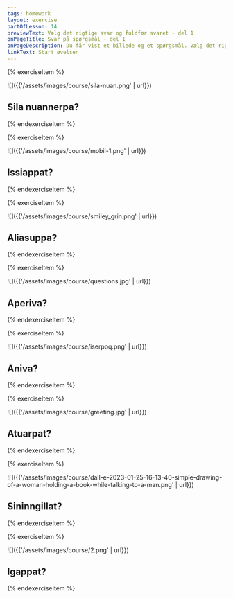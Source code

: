 ```yaml
---
tags: homework
layout: exercise
partOfLesson: 14
previewText: Vælg det rigtige svar og fuldfør svaret - del 1
onPageTitle: Svar på spørgsmål - del 1
onPageDescription: Du får vist et billede og et spørgsmål. Vælg det rigtige svar og fuldfør svaret. Brug det nægtende tilhæng (-nngit-) hvis svaret er nej.
linkText: Start øvelsen
---
```


{% exerciseItem %}

![]({{'/assets/images/course/sila-nuan.png' | url}})
## Sila nuannerpa?
<multi-input data-radios="true" data-labels="Aap, Naamik" ></multi-input>
<feedback-message data-content="Sila nuannerpa? betyder: Er vejret godt? Man kan svare: Aap, sila nuannerpoq."></feedback-message>
{% endexerciseItem %}

{% exerciseItem %}

![]({{'/assets/images/course/mobil-1.png' | url}})
## Issiappat?
<multi-input data-radios="true" data-labels="Aap, Naamik" ></multi-input>
<feedback-message data-content="Issiappat? betyder: Sidder de ned? Man kan svare: Naamik, issianngillat."></feedback-message>
{% endexerciseItem %}

{% exerciseItem %}

![]({{'/assets/images/course/smiley_grin.png' | url}})
## Aliasuppa?
<multi-input data-radios="true" data-labels="Aap, Naamik" ></multi-input>
<feedback-message data-content="Aliasuppa? betyder: Er han ked af det? Man kan svare: Naamik, aliasunngilaq."></feedback-message>
{% endexerciseItem %}

{% exerciseItem %}

![]({{'/assets/images/course/questions.jpg' | url}})
## Aperiva?
<multi-input data-radios="true" data-labels="Aap, Naamik" ></multi-input>
<feedback-message data-content="Aperiva? betyder: Spørger hun? Man kan svare: Aap, aperivoq."></feedback-message>
{% endexerciseItem %}

{% exerciseItem %}

![]({{'/assets/images/course/iserpoq.png' | url}})
## Aniva?
<multi-input data-radios="true" data-labels="Aap, Naamik" ></multi-input>
<feedback-message data-content="Aniva? betyder: Går han ud? Man kan svare: Naamik, aninngilaq."></feedback-message>
{% endexerciseItem %}

{% exerciseItem %}

![]({{'/assets/images/course/greeting.jpg' | url}})
## Atuarpat?
<multi-input data-radios="true" data-labels="Aap, Naamik" ></multi-input>
<feedback-message data-content="Atuarpat? betyder: Læser de? Man kan svare: Naamik, atuanngillat."></feedback-message>
{% endexerciseItem %}

{% exerciseItem %}

![]({{'/assets/images/course/dall-e-2023-01-25-16-13-40-simple-drawing-of-a-woman-holding-a-book-while-talking-to-a-man.png' | url}})
## Sininngillat?
<multi-input data-radios="true" data-labels="Aap, Naamik" ></multi-input>
<feedback-message data-content="Sininngillat? betyder: Sover de ikke? Man kan svare: Aap, sininngillat."></feedback-message>
{% endexerciseItem %}

{% exerciseItem %}

![]({{'/assets/images/course/2.png' | url}})
## Igappat?
<multi-input data-radios="true" data-labels="Aap, Naamik" ></multi-input>
<feedback-message data-content="Igappat? betyder: Laver de mad? Man kan svare: Naamik, iganngillat."></feedback-message>
{% endexerciseItem %}
